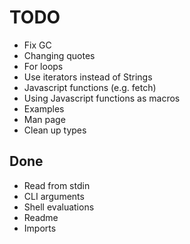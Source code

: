 # TODO
- Fix GC
- Changing quotes
- For loops
- Use iterators instead of Strings
- Javascript functions (e.g. fetch)
- Using Javascript functions as macros
- Examples
- Man page
- Clean up types

## Done
- Read from stdin
- CLI arguments
- Shell evaluations
- Readme
- Imports
